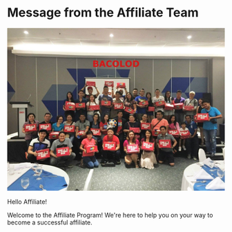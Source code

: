 # Message from the Affiliate Team

![Screenshot](img/affiliate-team.jpg)

Hello Affiliate!

Welcome to the Affiliate Program! We're here to help you on your way to become a successful affiliate.
